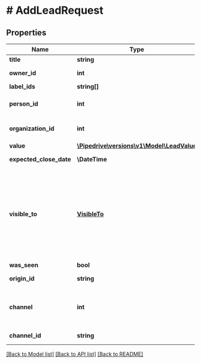 # # AddLeadRequest

## Properties

Name | Type | Description | Notes
------------ | ------------- | ------------- | -------------
**title** | **string** | The name of the lead |
**owner_id** | **int** | The ID of the user which will be the owner of the created lead. If not provided, the user making the request will be used. | [optional]
**label_ids** | **string[]** | The IDs of the lead labels which will be associated with the lead | [optional]
**person_id** | **int** | The ID of a person which this lead will be linked to. If the person does not exist yet, it needs to be created first. This property is required unless &#x60;organization_id&#x60; is specified. | [optional]
**organization_id** | **int** | The ID of an organization which this lead will be linked to. If the organization does not exist yet, it needs to be created first. This property is required unless &#x60;person_id&#x60; is specified. | [optional]
**value** | [**\Pipedrive\versions\v1\Model\LeadValue**](LeadValue.md) |  | [optional]
**expected_close_date** | **\DateTime** | The date of when the deal which will be created from the lead is expected to be closed. In ISO 8601 format: YYYY-MM-DD. | [optional]
**visible_to** | [**VisibleTo**](VisibleTo.md) | The visibility of the lead. If omitted, the visibility will be set to the default visibility setting of this item type for the authorized user. Read more about visibility groups &lt;a href&#x3D;\&quot;https://support.pipedrive.com/en/article/visibility-groups\&quot; target&#x3D;\&quot;_blank\&quot; rel&#x3D;\&quot;noopener noreferrer\&quot;&gt;here&lt;/a&gt;.&lt;h4&gt;Essential / Advanced plan&lt;/h4&gt;&lt;table&gt;&lt;tr&gt;&lt;th style&#x3D;\&quot;width: 40px\&quot;&gt;Value&lt;/th&gt;&lt;th&gt;Description&lt;/th&gt;&lt;/tr&gt;&lt;tr&gt;&lt;td&gt;&#x60;1&#x60;&lt;/td&gt;&lt;td&gt;Owner &amp;amp; followers&lt;/td&gt;&lt;tr&gt;&lt;td&gt;&#x60;3&#x60;&lt;/td&gt;&lt;td&gt;Entire company&lt;/td&gt;&lt;/tr&gt;&lt;/table&gt;&lt;h4&gt;Professional / Enterprise plan&lt;/h4&gt;&lt;table&gt;&lt;tr&gt;&lt;th style&#x3D;\&quot;width: 40px\&quot;&gt;Value&lt;/th&gt;&lt;th&gt;Description&lt;/th&gt;&lt;/tr&gt;&lt;tr&gt;&lt;td&gt;&#x60;1&#x60;&lt;/td&gt;&lt;td&gt;Owner only&lt;/td&gt;&lt;tr&gt;&lt;td&gt;&#x60;3&#x60;&lt;/td&gt;&lt;td&gt;Owner&#39;s visibility group&lt;/td&gt;&lt;/tr&gt;&lt;tr&gt;&lt;td&gt;&#x60;5&#x60;&lt;/td&gt;&lt;td&gt;Owner&#39;s visibility group and sub-groups&lt;/td&gt;&lt;/tr&gt;&lt;tr&gt;&lt;td&gt;&#x60;7&#x60;&lt;/td&gt;&lt;td&gt;Entire company&lt;/td&gt;&lt;/tr&gt;&lt;/table&gt; | [optional]
**was_seen** | **bool** | A flag indicating whether the lead was seen by someone in the Pipedrive UI | [optional]
**origin_id** | **string** | The optional ID to further distinguish the origin of the lead - e.g. Which API integration created this lead. If omitted, &#x60;origin_id&#x60; will be set to null. | [optional]
**channel** | **int** | The ID of Marketing channel this lead was created from. Provided value must be one of the channels configured for your company. You can fetch allowed values with &lt;a href&#x3D;\&quot;https://developers.pipedrive.com/docs/api/v1/DealFields#getDealField\&quot; target&#x3D;\&quot;_blank\&quot; rel&#x3D;\&quot;noopener noreferrer\&quot;&gt;GET /v1/dealFields&lt;/a&gt;. If omitted, channel will be set to null. | [optional]
**channel_id** | **string** | The optional ID to further distinguish the Marketing channel. If omitted, &#x60;channel_id&#x60; will be set to null. | [optional]

[[Back to Model list]](../../README.md#models) [[Back to API list]](../../README.md#endpoints) [[Back to README]](../../README.md)
